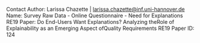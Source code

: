 Contact Author: Larissa Chazette | larissa.chazette@inf.uni-hannover.de
Name: Survey Raw Data - Online Questionnaire - Need for Explanations
RE19 Paper: Do End-Users Want Explanations? Analyzing theRole of Explainability as an Emerging Aspect ofQuality Requirements
RE19 Paper ID: 124